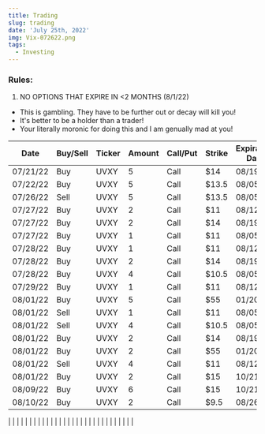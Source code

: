 ```yaml
---
title: Trading
slug: trading
date: 'July 25th, 2022'
img: Vix-072622.png
tags:
  - Investing
---
```


### Rules:
1. NO OPTIONS THAT EXPIRE IN <2 MONTHS (8/1/22)
  - This is gambling. They have to be further out or decay will kill you!
  - It's better to be a holder than a trader!
  - Your literally moronic for doing this and I am genually mad at you!

<!--more-->


| Date     | Buy/Sell | Ticker | Amount | Call/Put | Strike | Expiration Date | Average Price | Total |
| -------- | -------- | ------ | ------ | -------- | ------ | --------------- | ------------- | ----- |
| 07/21/22 | Buy      | UVXY   | 5      | Call     | $14    | 08/19/22        | $.91          | $455  |
| 07/22/22 | Buy      | UVXY   | 5      | Call     | $13.5  | 08/05/22        | $.43          | $215  |
| 07/26/22 | Sell     | UVXY   | 5      | Call     | $13.5  | 08/05/22        | $.46          | $230  |
| 07/27/22 | Buy      | UVXY   | 2      | Call     | $11    | 08/12/22        | $1.10         | $220  |
| 07/27/22 | Buy      | UVXY   | 2      | Call     | $14    | 08/19/22        | $.5           | $100  |
| 07/27/22 | Buy      | UVXY   | 1      | Call     | $11    | 08/05/22        | $.69          | $69   |
| 07/28/22 | Buy      | UVXY   | 1      | Call     | $11    | 08/12/22        | $.71          | $71   |
| 07/28/22 | Buy      | UVXY   | 2      | Call     | $14    | 08/19/22        | $.43          | $86   |
| 07/28/22 | Buy      | UVXY   | 4      | Call     | $10.5  | 08/05/22        | $.61          | $244  |
| 07/29/22 | Buy      | UVXY   | 1      | Call     | $11    | 08/12/22        | $.54          | $54   |
| 08/01/22 | Buy      | UVXY   | 5      | Call     | $55    | 01/20/23        | $.94          | $455  |
| 08/01/22 | Sell     | UVXY   | 1      | Call     | $11    | 08/05/22        | $.29          | $29   |
| 08/01/22 | Sell     | UVXY   | 4      | Call     | $10.5  | 08/05/22        | $.44          | $176  |
| 08/01/22 | Buy      | UVXY   | 2      | Call     | $14    | 08/19/22        | $34           | $68   |
| 08/01/22 | Buy      | UVXY   | 2      | Call     | $55    | 01/20/23        | $.8           | $160  |
| 08/01/22 | Sell     | UVXY   | 4      | Call     | $11    | 08/12/22        | $.6675        | $267  |
| 08/01/22 | Buy      | UVXY   | 2      | Call     | $15    | 10/21/22        | $1.51         | $302  |
| 08/09/22 | Buy      | UVXY   | 6      | Call     | $15    | 10/21/22        | $1.36         | $816  |
| 08/10/22 | Buy      | UVXY   | 2      | Call     | $9.5   | 08/26/22        | $.92          | $178  |

| | | | | | | | | |
| | | | | | | | | |
| | | | | | | | | |
